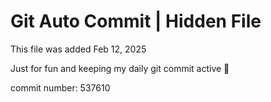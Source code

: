 # Git Auto Commit | Hidden File

This file was added Feb 12, 2025

Just for fun and keeping my daily git commit active 🤪

commit number: 537610
